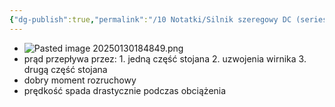 ```yaml
---
{"dg-publish":true,"permalink":"/10 Notatki/Silnik szeregowy DC (series motor)/","tags":["wiedza/zettel"]}
---
```


* ![Pasted image 20250130184849.png](/img/user/80%20Zasoby/Pasted%20image%2020250130184849.png)
* prąd przepływa przez:
		1. jedną część stojana
		2. uzwojenia wirnika
		3. drugą część stojana
* dobry moment rozruchowy
* prędkość spada drastycznie podczas obciążenia